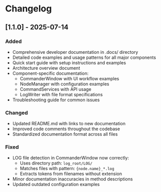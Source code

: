 # Changelog

## [1.1.0] - 2025-07-14
### Added
- Comprehensive developer documentation in .docs/ directory
- Detailed code examples and usage patterns for all major components
- Quick start guide with setup instructions and examples
- Architecture overview document
- Component-specific documentation:
  - CommanderWindow with UI workflow examples
  - NodeManager with configuration examples  
  - CommandServices with API usage
  - LogWriter with file format specifications
- Troubleshooting guide for common issues

### Changed
- Updated README.md with links to new documentation
- Improved code comments throughout the codebase
- Standardized documentation format across all files

### Fixed
- LOG file detection in CommanderWindow now correctly:
  - Uses directory path: `log_root/LOG/`
  - Matches files with pattern: `{node.name}_*.log`
  - Extracts tokens from filenames without extension
- Minor documentation inaccuracies in method descriptions
- Updated outdated configuration examples